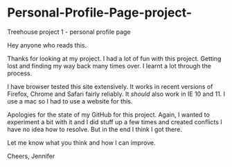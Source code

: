 # Personal-Profile-Page-project-
Treehouse project 1 - personal profile page

Hey anyone who reads this. 

Thanks for looking at my project. I had a lot of fun with this project. Getting lost and finding my way back many times over. I learnt a lot through the process.

I have browser tested this site extensively. It works in recent versions of Firefox, Chrome and Safari fairly reliably. It *should* also work in IE 10 and 11. I use a mac so I had to use a website for this. 

Apologies for the state of my GitHub for this project. Again, I wanted to experiment a bit with it and I did stuff up a few times and created conflicts I have no idea how to resolve. But in the end I think I got there.

Let me know what you think and how I can improve. 

Cheers,
Jennifer


